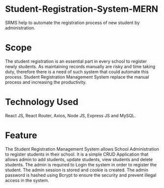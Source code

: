 # Student-Registration-System-MERN
SRMS help to automate the registration process of new student by administration.  

# Scope 
The student registration is an essential part in every school to register newly students. As maintaining records manually are risky and time taking duty, therefore there is a need of such system that could automate this process. Student Registration Management System replace the manual process and increasing the productivity. 

# Technology Used
React JS, React Router, Axios, Node JS, Express JS and MySQL. 

# Feature 
The Student Registration Management System allows School Administration to register students in their school. It is a simple CRUD Application that allows admin to add students, update students, view students and delete students. The admin is required to Login the system in order to register the student. 
The admin session is stored and cookie is created. The admin password is hashed using Bcrypt to ensure the security and prevent illegal access in the system.
